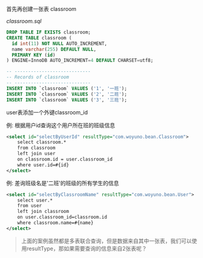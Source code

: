 首先再创建一张表 classroom

*classroom.sql*

```sql
DROP TABLE IF EXISTS classroom;
CREATE TABLE classroom (
  id int(11) NOT NULL AUTO_INCREMENT,
  name varchar(255) DEFAULT NULL,
  PRIMARY KEY (id)
) ENGINE=InnoDB AUTO_INCREMENT=4 DEFAULT CHARSET=utf8;

-- ----------------------------
-- Records of classroom
-- ----------------------------
INSERT INTO `classroom` VALUES ('1', '一班');
INSERT INTO `classroom` VALUES ('2', '二班');
INSERT INTO `classroom` VALUES ('3', '三班');

```
user表添加一个外键classroom_id


例:
根据用户id查询这个用户所在班的班级信息

```xml
<select id="selectByUserId" resultType="com.woyuno.bean.Classroom">
	select classroom.*
	from classroom
	left join user
	on classroom.id = user.classroom_id
	where user.id=#{id}
</select>
```

例:
差询班级名是'二班'的班级的所有学生的信息

```xml
<select id="selectByClassroomName" resultType="com.woyuno.bean.User">
	select user.*
	from user
	left join classroom
	on user.classroom_id=classroom.id
	where classroom.name=#{name}
</select>
```

> 上面的案例虽然都是多表联合查询，但是数据来自其中一张表，我们可以使用resultType，那如果需要查询的信息来自2张表呢？